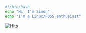 ```bash
#!/bin/bash
echo "Hi, I'm Simon"
echo "I'm a Linux/FOSS enthusiast"
```

[![Hits](https://hits-app.vercel.app/hits?url=https://github.com/ssimondev&bgLeft=444444&bgRight=575fff&label=visits)](https://hits-app.vercel.app/)
